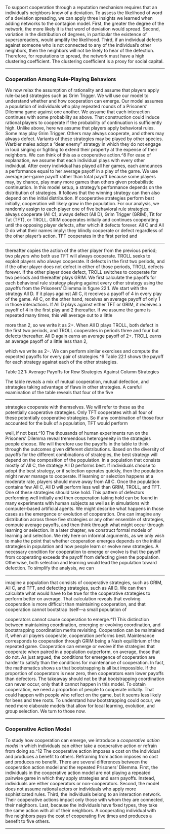 To support cooperation through a reputation mechanism requires that an individual’s neighbors know of a deviation. To assess the likelihood of word of a deviation spreading, we can apply three insights we learned when adding networks to the contagion model. First, the greater the degree of the network, the more likely it is that word of deviation would spread. Second, variation in the distribution of degrees, in particular the existence of superspreaders, would amplify the likelihood. Third, if an individual defects against someone who is not connected to any of the individual’s other neighbors, then the neighbors will not be likely to hear of the defection. Therefore, for reputations to spread, the network must have a high clustering coefficient. The clustering coefficient is a proxy for social capital. 

---

### Cooperation Among Rule-Playing Behaviors 

We now relax the assumption of rationality and assume that players apply rule-based strategies such as Grim Trigger. We will use our model to understand whether and how cooperation can emerge. Our model assumes a population of individuals who play repeated rounds of a Prisoners’ Dilemma game against one another. We assume that each interaction continues with some probability as above. That construction could induce rational players to cooperate if the probability of continuation is sufficiently high. Unlike above, here we assume that players apply behavioral rules. Some may play Grim Trigger. Others may always cooperate, and others may always defect. Variants of these strategies may be played by other species. Warbler males adopt a “dear enemy” strategy in which they do not engage in loud singing or fighting to extend their property at the expense of their neighbors. We can think of this as a cooperative action.^8 For ease of explanation, we assume that each individual plays with every other individual. After every individual has played all her games, each announces a performance equal to her average payoff in a play of the game. We use average per-game payoff rather than total payoff because some players may, by chance, play many more games than others given probabilistic continuation. In this model setup, a strategy’s performance depends on the distribution of strategies. It follows that the winning strategy can then also depend on the initial distribution. If cooperative strategies perform best initially, cooperation will likely grow in the population. For our analysis, we randomly assign to each player one of five behavioral rule strategies: always cooperate (All C), always defect (All D), Grim Trigger (GRIM), Tit for Tat (TFT), or TROLL. GRIM cooperates initially and continues cooperating until the opposing player defects, after which it defects forever. All C and All D do what their names imply: they blindly cooperate or defect regardless of the other player’s action. TFT cooperates in the first period and 

---

thereafter copies the action of the other player from the previous period; two players who both use TFT will always cooperate. TROLL seeks to exploit players who always cooperate. It defects in the first two periods, and if the other player does not defect in either of those periods, TROLL defects forever. If the other player does defect, TROLL switches to cooperate for two periods and thereafter plays GRIM. We first calculate the payoffs for each behavioral rule strategy playing against every other strategy using the payoffs from the Prisoners’ Dilemma in figure 22.1. We start with the strategy All D. If it plays against All C, it receives a payoff of 4 in every play of the game. All C, on the other hand, receives an average payoff of only 1 in those interactions. If All D plays against either TFT or GRIM, it receives a payoff of 4 in the first play and 2 thereafter. If we assume the game is repeated many times, this will average out to a little 

more than 2, so we write it as 2+. When All D plays TROLL, both defect in the first two periods, and TROLL cooperates in periods three and four but defects thereafter. All D again earns an average payoff of 2+. TROLL earns an average payoff of a little less than 2, 

which we write as 2−. We can perform similar exercises and compute the expected payoffs for every pair of strategies.^9 Table 22.1 shows the payoff for each strategy against each of the other strategies. 

 Table 22.1: Average Payoffs for Row Strategies Against Column Strategies 

The table reveals a mix of mutual cooperation, mutual defection, and strategies taking advantage of flaws in other strategies. A careful examination of the table reveals that four of the five 

---

strategies cooperate with themselves. We will refer to these as the potentially cooperative strategies. Only TFT cooperates with all four of these potentially cooperative strategies. So if any combination of those four accounted for the bulk of a population, TFT would perform 

well, if not best.^10 The thousands of human experiments run on the Prisoners’ Dilemma reveal tremendous heterogeneity in the strategies people choose. We will therefore use the payoffs in the table to think through the outcomes given different distributions. Based on the diversity of payoffs for the different combinations of strategies, the best strategy will depend on the composition of the population. In a population that consists mostly of All C, the strategy All D performs best. If individuals choose to adopt the best strategy, or if selection operates quickly, then the population might never manage to cooperate. If learning or selection happens at a moderate rate, players should move away from All C. Once the population contains few All C, All D will perform less well than GRIM, TROLL, and TFT. One of these strategies should take hold. This pattern of defectors performing well initially and then cooperation taking hold can be found in many experiments with human subjects as well as in simulations with computer-based artificial agents. We might describe what happens in those cases as the emergence or evolution of cooperation. One can imagine any distribution across these five strategies or any other ensemble of strategies, compute average payoffs, and then think through what might occur through learning or selection. In a later chapter, we construct formal models of learning and selection. We rely here on informal arguments, as we only wish to make the point that whether cooperation emerges depends on the initial strategies in population and how people learn or evolve new strategies. A necessary condition for cooperation to emerge or evolve is that the payoff from cooperating exceeds the payoff from defecting given the population. Otherwise, both selection and learning would lead the population toward defection. To simplify the analysis, we can 

---

imagine a population that consists of cooperative strategies, such as GRIM, All C, and TFT, and defecting strategies, such as All D. We can then calculate what would have to be true for the cooperative strategies to perform better on average. That calculation reveals that evolving cooperation is more difficult than maintaining cooperation, and that cooperation cannot bootstrap itself—a small population of 

cooperators cannot cause cooperation to emerge.^11 This distinction between maintaining coordination, emerging or evolving coordination, and bootstrapping coordination merits revisiting. Cooperation can be maintained if, when all players cooperate, cooperation performs best. Maintenance corresponds to cooperation through GRIM being a Nash equilibrium of the repeated game. Cooperation can emerge or evolve if the strategies that cooperate when paired in a population outperform, on average, those that do not. As just argued, the conditions for emergence of cooperation are harder to satisfy than the conditions for maintenance of cooperation. In fact, the mathematics shows us that bootstrapping is all but impossible. If the proportion of cooperators is near zero, then cooperators earn lower payoffs than defectors. The takeaway should not be that bootstrapping coordination can never occur, only that it cannot happen in this model. To obtain cooperation, we need a proportion of people to cooperate initially. That could happen with people who reflect on the game, but it seems less likely for bees and tree roots. To understand how bootstrapping could occur, we need more elaborate models that allow for local learning, evolution, and group selection. We turn to those now. 

---

### Cooperative Action Model 

To study how cooperation can emerge, we introduce a _cooperative action model_ in which individuals can either take a cooperative action or refrain from doing so.^12 The cooperative action imposes a cost on the individual and produces a benefit to others. Refraining from action imposes no cost and produces no benefit. There are several differences between the cooperation action model and the repeated Prisoners’ Dilemma. First, the individuals in the cooperative action model are not playing a repeated pairwise game in which they apply strategies and earn payoffs. Instead, individuals are either cooperators or non-cooperators. Second, the model does not assume rational actors or individuals who apply more sophisticated rules. Third, the individuals belong to an interaction network. Their cooperative actions impact only those with whom they are connected, their neighbors. Last, because the individuals have fixed types, they take the same action with all of their neighbors. A cooperating individual with five neighbors pays the cost of cooperating five times and produces a benefit to five others. 

---